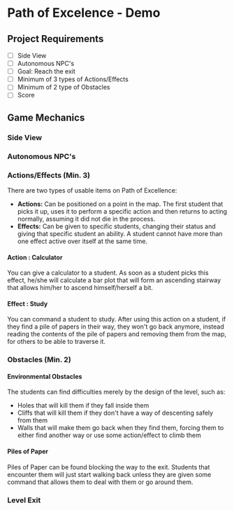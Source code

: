 # Path of Excelence - Demo
## Project Requirements
- [ ] Side View
- [ ] Autonomous NPC's
- [ ] Goal: Reach the exit
- [ ] Minimum of 3 types of Actions/Effects
- [ ] Minimum of 2 type of Obstacles
- [ ] Score
## Game Mechanics
### Side View
### Autonomous NPC's
### Actions/Effects (Min. 3)
There are two types of usable items on Path of Excellence:
- **Actions:** Can be positioned on a point in the map. The first student that picks it up, uses it to perform a specific action and then returns to acting normally, assuming it did not die in the process.
- **Effects:** Can be given to specific students, changing their status and giving that specific student an ability. A student cannot have more than one effect active over itself at the same time.
#### Action : Calculator
You can give a calculator to a student. As soon as a student picks this effect, he/she will calculate a bar plot that will form an ascending stairway that allows him/her to ascend himself/herself a bit.
#### Effect : Study
You can command a student to study. After using this action on a student, if they find a pile of papers in their way, they won't go back anymore, instead reading the contents of the pile of papers and removing them from the map, for others to be able to traverse it.
### Obstacles (Min. 2)
#### Environmental Obstacles
The students can find difficulties merely by the design of the level, such as:
- Holes that will kill them if they fall inside them
- Cliffs that will kill them if they don't have a way of descenting safely from them
- Walls that will make them go back when they find them, forcing them to either find another way or use some action/effect to climb them
#### Piles of Paper
Piles of Paper can be found blocking the way to the exit. Students that encounter them will just start walking back unless they are given some command that allows them to deal with them or go around them.
### Level Exit
